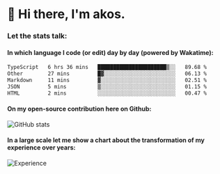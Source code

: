 # 👋 Hi there, I'm akos. 


### Let the stats talk:


#### In which language I code (or edit) day by day (powered by Wakatime): 

<!--START_SECTION:waka-->

```txt
TypeScript   6 hrs 36 mins   ██████████████████████▒░░   89.68 %
Other        27 mins         █▓░░░░░░░░░░░░░░░░░░░░░░░   06.13 %
Markdown     11 mins         ▓░░░░░░░░░░░░░░░░░░░░░░░░   02.51 %
JSON         5 mins          ▒░░░░░░░░░░░░░░░░░░░░░░░░   01.15 %
HTML         2 mins          ░░░░░░░░░░░░░░░░░░░░░░░░░   00.47 %
```

<!--END_SECTION:waka-->

#### On my open-source contribution here on Github:
 
![GitHub stats](https://github-readme-stats.vercel.app/api?username=akosbalasko)

#### In a large scale let me show a chart about the transformation of my experience over years:   

![Experience](https://cr-skills-chart-widget.azurewebsites.net/api/api?username=akosbalasko)
